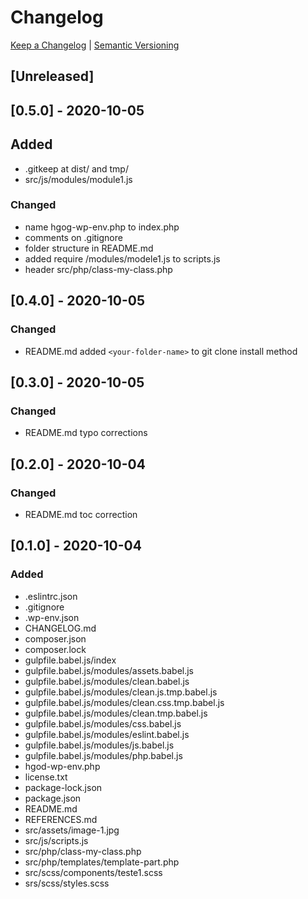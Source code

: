 # Changelog

[Keep a Changelog](https://keepachangelog.com/) | [Semantic Versioning](https://semver.org/)

## [Unreleased]

## [0.5.0] - 2020-10-05

## Added

- .gitkeep at dist/ and tmp/
- src/js/modules/module1.js

### Changed

- name hgog-wp-env.php to index.php
- comments on .gitignore
- folder structure in README.md
- added require /modules/modele1.js to scripts.js
- header src/php/class-my-class.php

## [0.4.0] - 2020-10-05

### Changed

- README.md added `<your-folder-name>` to git clone install method

## [0.3.0] - 2020-10-05

### Changed

- README.md typo corrections

## [0.2.0] - 2020-10-04

### Changed

- README.md toc correction

## [0.1.0] - 2020-10-04

### Added

- .eslintrc.json
- .gitignore
- .wp-env.json
- CHANGELOG.md
- composer.json
- composer.lock
- gulpfile.babel.js/index
- gulpfile.babel.js/modules/assets.babel.js
- gulpfile.babel.js/modules/clean.babel.js
- gulpfile.babel.js/modules/clean.js.tmp.babel.js
- gulpfile.babel.js/modules/clean.css.tmp.babel.js
- gulpfile.babel.js/modules/clean.tmp.babel.js
- gulpfile.babel.js/modules/css.babel.js
- gulpfile.babel.js/modules/eslint.babel.js
- gulpfile.babel.js/modules/js.babel.js
- gulpfile.babel.js/modules/php.babel.js
- hgod-wp-env.php
- license.txt
- package-lock.json
- package.json
- README.md
- REFERENCES.md
- src/assets/image-1.jpg
- src/js/scripts.js
- src/php/class-my-class.php
- src/php/templates/template-part.php
- src/scss/components/teste1.scss
- srs/scss/styles.scss